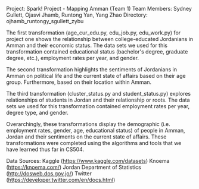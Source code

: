 Project: Spark! Project - Mapping Amman (Team 1) 
Team Members: Sydney Gullett, Ojasvi Jhamb, Runtong Yan, Yang Zhao 
Directory: ojhamb_runtongy_sgullett_zybu

The first transformation (age_cur_edu.py, edu_job.py, edu_work.py) for project one shows the relationship between college-educated Jordanians in Amman and their economic status. The data sets we used for this transformation contained educational status (bachelor's degree, graduate degree, etc.), employment rates per year, and gender. 

The second transformation highlights the sentiments of Jordanians in Amman on political life and the current state of affairs based on their age group. Furthermore, based on their location within Amman. 

The third transformation (cluster_status.py and student_status.py) explores relationships of students in Jordan and their relationship or roots. The data sets we used for this transformation contained employment rates per year, degree type, and gender. 

Overarchingly, these transformations display the demographic (i.e. employment rates, gender, age, educational status) of people in Amman, Jordan and their sentiments on the current state of affairs. These transformations were completed using the algorithms and tools that we have learned thus far in CS504.

Data Sources: 
Kaggle (https://www.kaggle.com/datasets) 
Knoema (https://knoema.com/) 
Jordan Department of Statistics (http://dosweb.dos.gov.jo/) 
Twitter (https://developer.twitter.com/en/docs.html)

